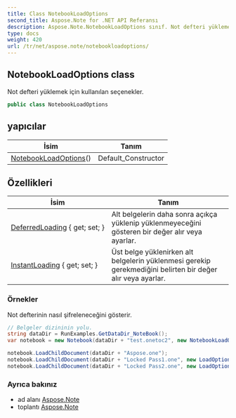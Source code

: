 ```yaml
---
title: Class NotebookLoadOptions
second_title: Aspose.Note for .NET API Referansı
description: Aspose.Note.NotebookLoadOptions sınıf. Not defteri yüklemek için kullanılan seçenekler.
type: docs
weight: 420
url: /tr/net/aspose.note/notebookloadoptions/
---
```

## NotebookLoadOptions class

Not defteri yüklemek için kullanılan seçenekler.

```csharp
public class NotebookLoadOptions
```

## yapıcılar

| İsim | Tanım |
| --- | --- |
| [NotebookLoadOptions](notebookloadoptions/)() | Default_Constructor |

## Özellikleri

| İsim | Tanım |
| --- | --- |
| [DeferredLoading](../../aspose.note/notebookloadoptions/deferredloading/) { get; set; } | Alt belgelerin daha sonra açıkça yüklenip yüklenmeyeceğini gösteren bir değer alır veya ayarlar. |
| [InstantLoading](../../aspose.note/notebookloadoptions/instantloading/) { get; set; } | Üst belge yüklenirken alt belgelerin yüklenmesi gerekip gerekmediğini belirten bir değer alır veya ayarlar. |

### Örnekler

Not defterinin nasıl şifreleneceğini gösterir.

```csharp
// Belgeler dizininin yolu.
string dataDir = RunExamples.GetDataDir_NoteBook();
var notebook = new Notebook(dataDir + "test.onetoc2", new NotebookLoadOptions() { DeferredLoading = true });

notebook.LoadChildDocument(dataDir + "Aspose.one");  
notebook.LoadChildDocument(dataDir + "Locked Pass1.one", new LoadOptions() { DocumentPassword = "pass" });
notebook.LoadChildDocument(dataDir + "Locked Pass2.one", new LoadOptions() { DocumentPassword = "pass2" });
```

### Ayrıca bakınız

* ad alanı [Aspose.Note](../../aspose.note/)
* toplantı [Aspose.Note](../../)


